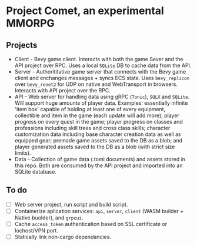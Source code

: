 # Project Comet, an experimental MMORPG
## Projects
- Client - Bevy game client. Interacts with both the game Sever and the API project over RPC. Uses a local `SQLite` DB to cache data from the API.
- Server - Authorititative game server that connects with the Bevy game client and enchanges messages + syncs ECS state. Uses `bevy_replicon` over `bevy_renet2` for UDP on native and WebTransport in browsers. Interacts with API project over the RPC.
- API - Web server for handling data using gRPC (`Tonic`), `SQLX` and `SQLite`. Will support huge amounts of player data. Examples: essentially infinite 'item box' capable of holding at least one of every equipment, collectible and item in the game (each update will add more); player progress on every quest in the game; player progress on classes and professions including skill trees and cross class skills; character customization data including base character creation data as well as equipped gear; premade game assets saved to the DB as a blob; and player generated assets saved to the DB as a blob (with strict size limits).
- Data - Collection of game data (.toml documents) and assets stored in this repo. Both are consumed by the API project and imported into an SQLite database.

## To do
- [ ] Web server project, run script and build script.
- [ ] Containerize aplication services: `api`, `server`, `client` (WASM builder + Native buolder), and `grpcui`.
- [ ] Cache `access_token` authentication based on SSL certificate or lochost/VPN port.
- [ ] Statically link non-cargo dependancies. 
